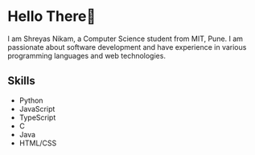 # Hello There👋
 I am Shreyas Nikam, a Computer Science student from MIT, Pune. I am passionate about software development and have experience in various programming languages and web technologies.

## Skills
- Python
- JavaScript
- TypeScript 
- C
- Java
- HTML/CSS










